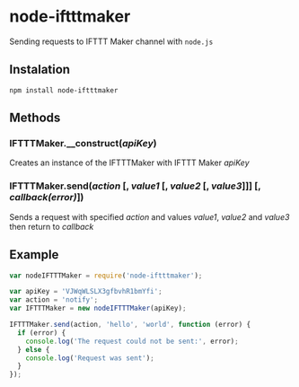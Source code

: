 # node-iftttmaker
Sending requests to IFTTT Maker channel with `node.js`

## Instalation
`npm install node-iftttmaker`

## Methods

### IFTTTMaker.__construct(*apiKey*)
Creates an instance of the IFTTTMaker with IFTTT Maker *apiKey*

### IFTTTMaker.send(*action* [, *value1* [, *value2* [, *value3*]]] [, *callback(error)*])
Sends a request with specified *action* and values *value1*, *value2* and *value3* then return to *callback*

## Example
```javascript
var nodeIFTTTMaker = require('node-iftttmaker');

var apiKey = 'VJWqWLSLX3gfbvhR1bmYfi';
var action = 'notify';
var IFTTTMaker = new nodeIFTTTMaker(apiKey);

IFTTTMaker.send(action, 'hello', 'world', function (error) {
  if (error) {
    console.log('The request could not be sent:', error);
  } else {
    console.log('Request was sent');
  }
});
```
